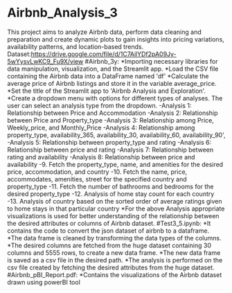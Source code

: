 # Airbnb_Analysis_3
This project aims to analyze Airbnb data, perform data cleaning and preparation and create dynamic plots to gain insights into pricing variations, availability patterns, and location-based trends.
Dataset:https://drive.google.com/file/d/1C7AilYDf2pA09Jy-5wYysvLwKC9_Fu9X/view
#Airbnb_3y:
*Importing necessary libraries for data manipulation, visualization, and the Streamlit app.
*Load the CSV file containing the Airbnb data into a DataFrame named 'df'
*Calculate the average price of Airbnb listings and store it in the variable average_price.
*Set the title of the Streamlit app to 'Airbnb Analysis and Exploration'.
*Create a dropdown menu with options for different types of analyses. The user can select an analysis type from the dropdown.
  -Analysis 1: Relationship between Price and Accommodation
  -Analysis 2: Relationship between Price and Property_type
  -Analysis 3: Relationship among Price, Weekly_price, and Monthly_Price
  -Analysis 4: Relationship among property_type, availability_365, availability_30, availability_60, availability_90',
  -Analysis 5: Relationship between property_type and rating
  -Analysis 6: Relationship between price and rating
  -Analysis 7: Relationship between rating and availability
  -Analysis 8: Relationship between price and availability
  -9. Fetch the property_type, name, and amenities for the desired price, accommodation, and country
  -10. Fetch the name, price, accommodates, amenities, street for the specified country and property_type
  -11. Fetch the number of bathrooms and bedrooms for the desired property_type
  -12. Analysis of home stay count for each country
  -13. Analysis of country based on the sorted order of average ratings given to home stays in that particular country
*For the above Analysis appropriate visualizations is used for better understanding of the relationship between the desired attributes or 
 columns of Airbnb dataset.
#Test3_5.ipynb:
*It contains the code to convert the json dataset of airbnb to a dataframe.
*The data frame is cleaned by transforming the data types of the columns.
*The desired columns are fetched from the huge dataset containing 30 columns and 5555 rows, to create a new data frame.
*The new data frame is saved as a csv file in the desired path.
*The analysis is performed on the csv file created by fetching the desired attributes from the huge dataset.
#Airbnb_pBI_Report.pdf:
*Contains the visualizations of the Airbnb dataset drawn using powerBI tool
